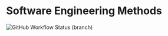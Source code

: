 # Software Engineering Methods

![GitHub Workflow Status (branch)](https://img.shields.io/github/workflow/status/AliMorabih/courswork/A%20workflow%20for%20courswork/develop?style=flat-square)